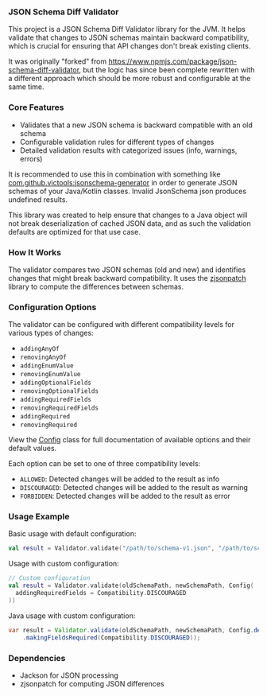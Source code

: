 ### JSON Schema Diff Validator

This project is a JSON Schema Diff Validator library for the JVM. It helps validate that changes to JSON schemas maintain backward compatibility, which is crucial for ensuring that API changes don't break existing clients.

It was originally "forked" from https://www.npmjs.com/package/json-schema-diff-validator, but the logic has since been complete rewritten with a different approach which should be more robust and configurable at the same time.

### Core Features

- Validates that a new JSON schema is backward compatible with an old schema
- Configurable validation rules for different types of changes
- Detailed validation results with categorized issues (info, warnings, errors)

It is recommended to use this in combination with something like [com.github.victools:jsonschema-generator](https://github.com/victools/jsonschema-generator) in order to generate JSON schemas of your Java/Kotlin classes. Invalid JsonSchema json produces undefined results.

This library was created to help ensure that changes to a Java object will not break deserialization of cached JSON data, and as such the validation defaults are optimized for that use case.

### How It Works

The validator compares two JSON schemas (old and new) and identifies changes that might break backward compatibility. It uses the [zjsonpatch](https://github.com/flipkart-incubator/zjsonpatch) library to compute the differences between schemas.

### Configuration Options

The validator can be configured with different compatibility levels for various types of changes:

- `addingAnyOf`
- `removingAnyOf`
- `addingEnumValue`
- `removingEnumValue`
- `addingOptionalFields`
- `removingOptionalFields`
- `addingRequiredFields`
- `removingRequiredFields`
- `addingRequired`
- `removingRequired`

View the [Config](lib/src/main/kotlin/com/lbenedetto/Config.kt) class for full documentation of available options and their default values.

Each option can be set to one of three compatibility levels:
- `ALLOWED`: Detected changes will be added to the result as info
- `DISCOURAGED`: Detected changes will be added to the result as warning
- `FORBIDDEN`: Detected changes will be added to the result as error

### Usage Example

Basic usage with default configuration:
```kotlin
val result = Validator.validate("/path/to/schema-v1.json", "/path/to/schema-v2.json")
```

Usage with custom configuration:
```kotlin
// Custom configuration
val result = Validator.validate(oldSchemaPath, newSchemaPath, Config(
  addingRequiredFields = Compatibility.DISCOURAGED
))
```

Java usage with custom configuration:
```java
var result = Validator.validate(oldSchemaPath, newSchemaPath, Config.defaultConfig()
    .makingFieldsRequired(Compatibility.DISCOURAGED));
```

### Dependencies

- Jackson for JSON processing
- zjsonpatch for computing JSON differences
